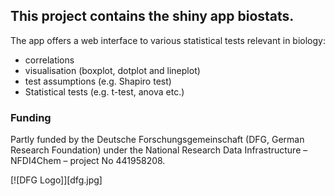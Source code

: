 ## This project contains the shiny app biostats.

The app offers a web interface to various statistical tests relevant in biology:

- correlations
- visualisation (boxplot, dotplot and lineplot)
- test assumptions (e.g. Shapiro test)
- Statistical tests (e.g. t-test, anova etc.)

### Funding 

Partly funded by the Deutsche Forschungsgemeinschaft (DFG, German Research Foundation) under the National Research Data Infrastructure – NFDI4Chem – project No 441958208.

[![DFG Logo]][dfg.jpg]
